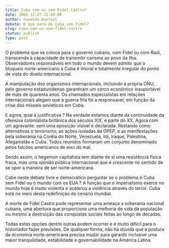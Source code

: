 ```yaml
---
title: Cuba com ou sem Fidel Castro? 
date: 2006-12-27 22:00:00
author: oswaldo.munteal
debate: O que será de Cuba sem Fidel?
slug: cuba-com-ou-sem-fidel-castro
status: publish 
type: post
---
```


O problema que se coloca para o governo cubano, com Fidel ou com Raúl, transcende à capacidade de transmitir carisma ao povo da Ilha. Observadores responsáveis em todo o mundo devem admitir que o bloqueio norte-americano à Cuba é imoral e totalmente irregular do ponto de vista do direito internacional.   
  
A manipulação dos organismos internacionais, incluindo a própria ONU, pelo governo estadunidense garantiram um cerco econômico insuportável de mais de quarenta anos. Os chamados especialistas em relações internacionais alegam que a guerra fria foi a responsavel, em função da crise dos mísseis soviéticos em Cuba.   
  
E agora, qual a justificativa ? Na verdade estamos diante da continuidade da ofensiva colonialista britânica dos séculos XIX, e parte do XX. Agora com um agravante: sem uma oposição visível e declarada. Restando como alternativas o terrorismo, as ações isoladas da OPEP, e as manifestações pela soberania na Coréia do Norte, Venezuela, Irã, Iraque, Palestina, Afeganistão e Cuba. Todos reunidos formaram um conjunto denominado pelos falcões americanos de eixo do mal.  
  
Sendo assim, o hegemon capitalista tem diante de si uma resistência física fraca, mas uma opinião pública internacional que é crescente no sentido de se opor a maneira de ser norte-americana.   
  
Cabe neste debate livre e democrático perguntar se o problema é Cuba sem Fidel ou o mundo com os EUA ? A função que o imperialismo exerce no mundo hoje é muito violenta e acelerou a violência através do terror. Cuba está no meio desta redefinição do cenário mundial.   
  
A morte de Fidel Castro pode representar uma ameaça a soberania nacional cubana, uma abertura que proporcione uma melhoria de vida da população ou mesmo a destruição das conquistas sociais feitas ao longo de décadas.   
  
Todas estas opções dentre outras podem ocorrer e é muito difícil para o historiador fazer previsões. De qualquer forma, não há dúvida que a postura da economia norte-americana precisa mudar para garantir inclusive uma maior tranquilidade, estabilidade e governabilidade na América Latina.
